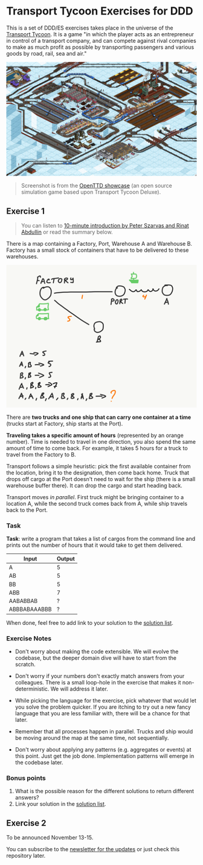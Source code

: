 # Transport Tycoon Exercises for DDD

This is a set of DDD/ES exercises takes place in the universe of the [Transport Tycoon](https://en.wikipedia.org/wiki/Transport_Tycoon). It is a game "in which the player acts as an entrepreneur in control of a transport company, and can compete against rival companies to make as much profit as possible by transporting passengers and various goods by road, rail, sea and air."

![tt-1-the-game.png](images/tt-1-openttd.png)

> Screenshot is from the [OpenTTD showcase](https://www.openttd.org/screenshots.html) (an open source simulation game based upon Transport Tycoon Deluxe).

## Exercise 1

> You can listen to [10-minute introduction by Peter Szarvas and Rinat Abdullin](https://storage.googleapis.com/swp-podcast/ethos/swp-ethos-podcast-01.mp3) or read the summary below.

There is a map containing a Factory, Port, Warehouse A and Warehouse B. Factory has a small stock of containers that have to be delivered to these warehouses.

![tt-1-exercise.png](images/tt-1-exercise.png)

There are **two trucks and one ship that can carry one container at a time** (trucks start at Factory, ship starts at the Port).

**Traveling takes a specific amount of hours** (represented by an orange number). Time is needed to travel in one direction, you also spend the same amount of time to come back. For example, it takes 5 hours for a truck to travel from the Factory to B.

Transport follows a simple heuristic: pick the first available container from the location, bring it to the designation, then come back home. Truck that drops off cargo at the Port doesn't need to wait for the ship (there is a small warehouse buffer there). It can drop the cargo and start heading back.

Transport moves *in parallel*. First truck might be bringing container to a location A, while the second truck comes back from A, while ship travels back to the Port.

### Task

**Task**: write a program that takes a list of cargos from the command line and prints out the number of hours that it would take to get them delivered.

| Input        | Output |
| ------------ | ------ |
| A            | 5      |
| AB           | 5      |
| BB           | 5      |
| ABB          | 7      |
| AABABBAB     | ?      |
| ABBBABAAABBB | ?      |

When done, feel free to add link to your solution to the [solution list](https://github.com/Softwarepark/exercises/blob/master/transport-tycoon/README.md). 

### Exercise Notes

- Don't worry about making the code extensible. We will evolve the codebase, but the deeper domain dive will have to start from the scratch.

- Don't worry if your numbers don't exactly match answers from your colleagues. There is a small loop-hole in the exercise that makes it non-deterministic. We will address it later.

- While picking the language for the exercise, pick whatever that would let you solve the problem quicker. If you are itching to try out a new fancy language that you are less familiar with, there will be a chance for that later.

- Remember that all processes happen in parallel. Trucks and ship would be moving around the map at the same time, not sequentially.

- Don't worry about applying any patterns (e.g. aggregates or events) at this point. Just get the job done. Implementation patterns will emerge in the codebase later.

### Bonus points

1. What is the possible reason for the different solutions to return different answers?
2. Link your solution in the [solution list](https://github.com/Softwarepark/exercises/blob/master/transport-tycoon/README.md).

## Exercise 2

To be announced November 13-15. 

You can subscribe to the [newsletter for the updates](https://tinyletter.com/softwarepark) or just check this repository later.


